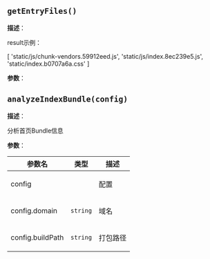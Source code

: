 
## `getEntryFiles()` 


**描述**：<p>result示例：</p>
<p>[
'static/js/chunk-vendors.59912eed.js',
'static/js/index.8ec239e5.js',
'static/index.b0707a6a.css'
]</p>

**参数**：



<a name="analyzeIndexBundle"></a>

## `analyzeIndexBundle(config)` 


**描述**：<p>分析首页Bundle信息</p>

**参数**：


| 参数名 | 类型 | 描述 |
| --- | --- | --- |
| config |  | <p>配置</p> |
| config.domain | <code>string</code> | <p>域名</p> |
| config.buildPath | <code>string</code> | <p>打包路径</p> |



